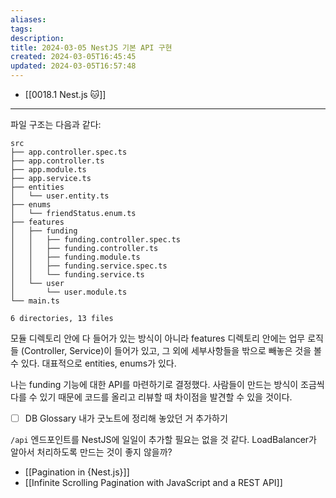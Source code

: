 ```yaml
---
aliases: 
tags: 
description:
title: 2024-03-05 NestJS 기본 API 구현
created: 2024-03-05T16:45:45
updated: 2024-03-05T16:57:48
---
```

- [[0018.1 Nest.js 🐱]]
---
파일 구조는 다음과 같다:

```
src
├── app.controller.spec.ts
├── app.controller.ts
├── app.module.ts
├── app.service.ts
├── entities
│   └── user.entity.ts
├── enums
│   └── friendStatus.enum.ts
├── features
│   ├── funding
│   │   ├── funding.controller.spec.ts
│   │   ├── funding.controller.ts
│   │   ├── funding.module.ts
│   │   ├── funding.service.spec.ts
│   │   └── funding.service.ts
│   └── user
│       └── user.module.ts
└── main.ts

6 directories, 13 files
```

모듈 디렉토리 안에 다 들어가 있는 방식이 아니라 features 디렉토리 안에는 업무 로직들 (Controller, Service)이 들어가 있고, 그 외에 세부사항들을 밖으로 빼놓은 것을 볼 수 있다. 대표적으로 entities, enums가 있다.

나는 funding 기능에 대한 API를 마련하기로 결정했다. 사람들이 만드는 방식이 조금씩 다를 수 있기 때문에 코드를 올리고 리뷰할 때 차이점을 발견할 수 있을 것이다.

- [ ] DB Glossary 내가 굿노트에 정리해 놓았던 거 추가하기

`/api` 엔드포인트를 NestJS에 일일이 추가할 필요는 없을 것 같다. LoadBalancer가 알아서 처리하도록 만드는 것이 좋지 않을까?

- [[Pagination in {Nest.js}]]
- [[Infinite Scrolling Pagination with JavaScript and a REST API]]
